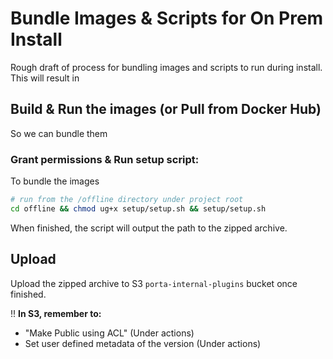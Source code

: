 # Bundle Images & Scripts for On Prem Install

Rough draft of process for bundling images and scripts to run during install. This will result in 

## Build & Run the images (or Pull from Docker Hub) 
So we can bundle them

### Grant permissions & Run setup script:
To bundle the images
```bash
# run from the /offline directory under project root
cd offline && chmod ug+x setup/setup.sh && setup/setup.sh
```

When finished, the script will output the path to the zipped archive.

## Upload
Upload the zipped archive to S3 `porta-internal-plugins` bucket once finished.

!! **In S3, remember to:**
- "Make Public using ACL" (Under actions)
- Set user defined metadata of the version (Under actions)
